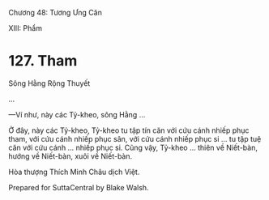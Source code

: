  

Chương 48: Tương Ưng Căn

XIII: Phẩm

# 127\. Tham

Sông Hằng Rộng Thuyết

…

—Ví như, này các Tỷ-kheo, sông Hằng …

Ở đây, này các Tỷ-kheo, Tỷ-kheo tu tập tín căn với cứu cánh nhiếp phục tham, với cứu cánh nhiếp phục sân, với cứu cánh nhiếp phục si … tu tập tuệ căn với cứu cánh … nhiếp phục si. Cũng vậy, Tỷ-kheo … thiên về Niết-bàn, hướng về Niết-bàn, xuôi về Niết-bàn.

Hòa thượng Thích Minh Châu dịch Việt.

Prepared for SuttaCentral by Blake Walsh.